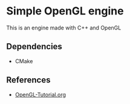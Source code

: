 # Simple OpenGL engine
This is an engine made with C++ and OpenGL

## Dependencies
* CMake

## References
* [OpenGL-Tutorial.org](http://www.opengl-tutorial.org/)
